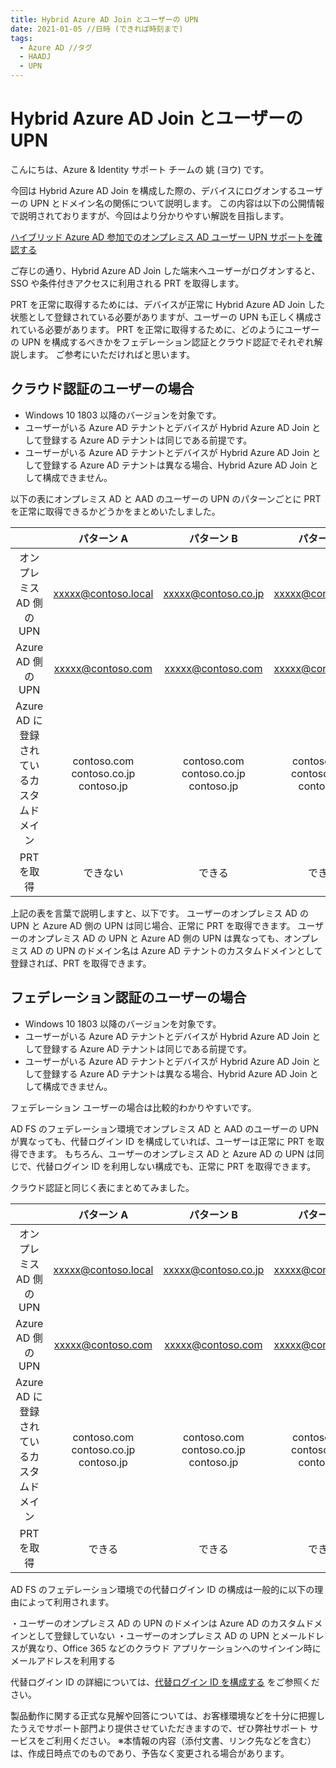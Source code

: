 ```yaml
---
title: Hybrid Azure AD Join とユーザーの UPN 
date: 2021-01-05 //日時 (できれば時刻まで)
tags:
  - Azure AD //タグ
  - HAADJ
  - UPN
---
```


# Hybrid Azure AD Join とユーザーの UPN

こんにちは、Azure & Identity サポート チームの 姚 (ヨウ) です。

今回は Hybrid Azure AD Join を構成した際の、デバイスにログオンするユーザーの UPN とドメイン名の関係について説明します。
この内容は以下の公開情報で説明されておりますが、今回はより分かりやすい解説を目指します。

[ハイブリッド Azure AD 参加でのオンプレミス AD ユーザー UPN サポートを確認する](https://docs.microsoft.com/ja-jp/azure/active-directory/devices/hybrid-azuread-join-plan#review-on-premises-ad-users-upn-support-for-hybrid-azure-ad-join)

ご存じの通り、Hybrid Azure AD Join した端末へユーザーがログオンすると、SSO や条件付きアクセスに利用される PRT を取得します。

PRT を正常に取得するためには、デバイスが正常に Hybrid Azure AD Join した状態として登録されている必要がありますが、ユーザーの UPN も正しく構成されている必要があります。
PRT を正常に取得するために、どのようにユーザーの UPN を構成するべきかをフェデレーション認証とクラウド認証でそれぞれ解説します。
ご参考にいただければと思います。

## クラウド認証のユーザーの場合

- Windows 10 1803 以降のバージョンを対象です。
- ユーザーがいる Azure AD テナントとデバイスが Hybrid Azure AD Join として登録する Azure AD テナントは同じである前提です。
- ユーザーがいる Azure AD テナントとデバイスが Hybrid Azure AD Join として登録する Azure AD テナントは異なる場合、Hybrid Azure AD Join として構成できません。

以下の表にオンプレミス AD と AAD のユーザーの UPN のパターンごとに PRT を正常に取得できるかどうかをまとめいたしました。

|       | パターン A | パターン B | パターン C |
| :---: | :---: | :---: | :---: |
| オンプレミス AD 側の UPN | xxxxx@contoso.local | xxxxx@contoso.co.jp | xxxxx@contoso.com |
| Azure AD 側の UPN | xxxxx@contoso.com | xxxxx@contoso.com | xxxxx@contoso.com |
| Azure AD に登録されているカスタムドメイン | contoso.com<br>contoso.co.jp<br>contoso.jp | contoso.com<br>contoso.co.jp<br>contoso.jp | contoso.com<br>contoso.co.jp<br>contoso.jp |
| PRT を取得 | できない | できる | できる |

上記の表を言葉で説明しますと、以下です。
ユーザーのオンプレミス AD の UPN と Azure AD 側の UPN は同じ場合、正常に PRT を取得できます。
ユーザーのオンプレミス AD の UPN と Azure AD 側の UPN は異なっても、オンプレミス AD の UPN のドメイン名は Azure AD テナントのカスタムドメインとして登録されば、PRT を取得できます。

## フェデレーション認証のユーザーの場合

- Windows 10 1803 以降のバージョンを対象です。
- ユーザーがいる Azure AD テナントとデバイスが Hybrid Azure AD Join として登録する Azure AD テナントは同じである前提です。
- ユーザーがいる Azure AD テナントとデバイスが Hybrid Azure AD Join として登録する Azure AD テナントは異なる場合、Hybrid Azure AD Join として構成できません。

フェデレーション ユーザーの場合は比較的わかりやすいです。

AD FS のフェデレーション環境でオンプレミス AD と AAD のユーザーの UPN が異なっても、代替ログイン ID を構成していれば、ユーザーは正常に PRT を取得できます。
もちろん、ユーザーのオンプレミス AD と Azure AD の UPN は同じで、代替ログイン ID を利用しない構成でも、正常に PRT を取得できます。

クラウド認証と同じく表にまとめてみました。

|       | パターン A | パターン B | パターン C |
| :---: | :---: | :---: | :---: |
| オンプレミス AD 側の UPN | xxxxx@contoso.local | xxxxx@contoso.co.jp | xxxxx@contoso.com |
| Azure AD 側の UPN | xxxxx@contoso.com | xxxxx@contoso.com | xxxxx@contoso.com |
| Azure AD に登録されているカスタムドメイン | contoso.com<br>contoso.co.jp<br>contoso.jp | contoso.com<br>contoso.co.jp<br>contoso.jp | contoso.com<br>contoso.co.jp<br>contoso.jp |
| PRT を取得 | できる | できる | できる |

AD FS のフェデレーション環境での代替ログイン ID の構成は一般的に以下の理由によって利用されます。

・ユーザーのオンプレミス AD の UPN のドメインは Azure AD のカスタムドメインとして登録していない
・ユーザーのオンプレミス AD の UPN とメールドレスが異なり、Office 365 などのクラウド アプリケーションへのサインイン時にメールアドレスを利用する

代替ログイン ID の詳細については、[代替ログイン ID を構成する](https://docs.microsoft.com/ja-jp/windows-server/identity/ad-fs/operations/configuring-alternate-login-id) をご参照ください。

製品動作に関する正式な見解や回答については、お客様環境などを十分に把握したうえでサポート部門より提供させていただきますので、ぜひ弊社サポート サービスをご利用ください。
※本情報の内容（添付文書、リンク先などを含む）は、作成日時点でのものであり、予告なく変更される場合があります。
